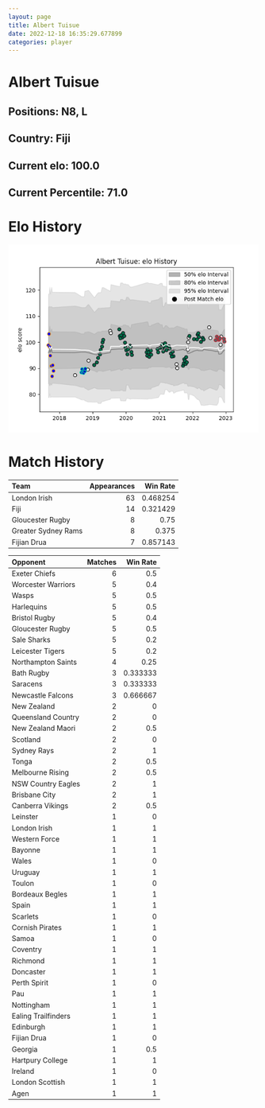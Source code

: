 ```yaml
---  
layout: page  
title: Albert Tuisue  
date: 2022-12-18 16:35:29.677899  
categories: player  
---
```

# Albert Tuisue

## Positions: N8, L

## Country: Fiji

## Current elo: 100.0

## Current Percentile: 71.0

# Elo History


![elo history](history_AlbertTuisue.png)
# Match History


| Team                |   Appearances |   Win Rate |
|:--------------------|--------------:|-----------:|
| London Irish        |            63 |   0.468254 |
| Fiji                |            14 |   0.321429 |
| Gloucester Rugby    |             8 |   0.75     |
| Greater Sydney Rams |             8 |   0.375    |
| Fijian Drua         |             7 |   0.857143 |

| Opponent            |   Matches |   Win Rate |
|:--------------------|----------:|-----------:|
| Exeter Chiefs       |         6 |   0.5      |
| Worcester Warriors  |         5 |   0.4      |
| Wasps               |         5 |   0.5      |
| Harlequins          |         5 |   0.5      |
| Bristol Rugby       |         5 |   0.4      |
| Gloucester Rugby    |         5 |   0.5      |
| Sale Sharks         |         5 |   0.2      |
| Leicester Tigers    |         5 |   0.2      |
| Northampton Saints  |         4 |   0.25     |
| Bath Rugby          |         3 |   0.333333 |
| Saracens            |         3 |   0.333333 |
| Newcastle Falcons   |         3 |   0.666667 |
| New Zealand         |         2 |   0        |
| Queensland Country  |         2 |   0        |
| New Zealand Maori   |         2 |   0.5      |
| Scotland            |         2 |   0        |
| Sydney Rays         |         2 |   1        |
| Tonga               |         2 |   0.5      |
| Melbourne Rising    |         2 |   0.5      |
| NSW Country Eagles  |         2 |   1        |
| Brisbane City       |         2 |   1        |
| Canberra Vikings    |         2 |   0.5      |
| Leinster            |         1 |   0        |
| London Irish        |         1 |   1        |
| Western Force       |         1 |   1        |
| Bayonne             |         1 |   1        |
| Wales               |         1 |   0        |
| Uruguay             |         1 |   1        |
| Toulon              |         1 |   0        |
| Bordeaux Begles     |         1 |   1        |
| Spain               |         1 |   1        |
| Scarlets            |         1 |   0        |
| Cornish Pirates     |         1 |   1        |
| Samoa               |         1 |   0        |
| Coventry            |         1 |   1        |
| Richmond            |         1 |   1        |
| Doncaster           |         1 |   1        |
| Perth Spirit        |         1 |   0        |
| Pau                 |         1 |   1        |
| Nottingham          |         1 |   1        |
| Ealing Trailfinders |         1 |   1        |
| Edinburgh           |         1 |   1        |
| Fijian Drua         |         1 |   0        |
| Georgia             |         1 |   0.5      |
| Hartpury College    |         1 |   1        |
| Ireland             |         1 |   0        |
| London Scottish     |         1 |   1        |
| Agen                |         1 |   1        |